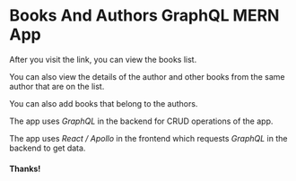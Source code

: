 # Books And Authors GraphQL MERN App  

After you visit the link, you can view the books list.  

You can also view the details of the author and other books from the same author that are on the list.  

You can also add books that belong to the authors.  

The app uses *GraphQL* in the backend for CRUD operations of the app.  

The app uses *React / Apollo* in the frontend which requests  *GraphQL* in the backend to get data.  

#### Thanks!
